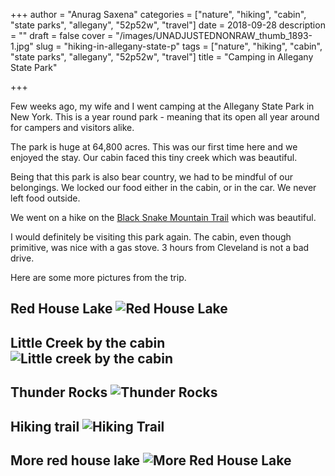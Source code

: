 +++
author = "Anurag Saxena"
categories = ["nature", "hiking", "cabin", "state parks", "allegany", "52p52w", "travel"]
date = 2018-09-28
description = ""
draft = false
cover = "/images/UNADJUSTEDNONRAW_thumb_1893-1.jpg"
slug = "hiking-in-allegany-state-p"
tags = ["nature", "hiking", "cabin", "state parks", "allegany", "52p52w", "travel"]
title = "Camping in Allegany State Park"

+++


Few weeks ago, my wife and I went camping at the Allegany State Park in New York. This is a year round park - meaning that its open all year around for campers and visitors alike.

The park is huge at 64,800 acres. This was our first time here and we enjoyed the stay. Our cabin faced this tiny creek which was beautiful.

Being that this park is also bear country, we had to be mindful of our belongings. We locked our food either in the cabin, or in the car. We never left food outside.

We went on a hike on the [Black Snake Mountain Trail](https://www.alltrails.com/trail/us/new-york/blacksnake-mountain-trail--2) which was beautiful.

I would definitely be visiting this park again. The cabin, even though primitive, was nice with a gas stove. 3 hours from Cleveland is not a bad drive.

Here are some more pictures from the trip.

Red House Lake
![Red House Lake](/images/UNADJUSTEDNONRAW_thumb_1888.jpg)
----
Little Creek by the cabin
![Little creek by the cabin](/images/UNADJUSTEDNONRAW_thumb_1881.jpg)
----
Thunder Rocks
![Thunder Rocks](/images/UNADJUSTEDNONRAW_thumb_1891.jpg)
----
Hiking trail
![Hiking Trail](/images/UNADJUSTEDNONRAW_thumb_188c.jpg)
----
More red house lake
![More Red House Lake](/images/UNADJUSTEDNONRAW_thumb_187a.jpg)
----
